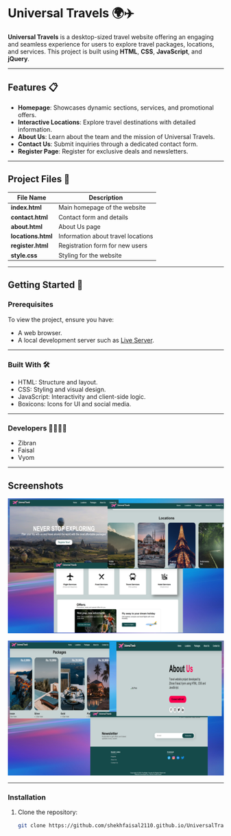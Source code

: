 
# Universal Travels 🌍✈️

**Universal Travels** is a desktop-sized travel website offering an engaging and seamless experience for users to explore travel packages, locations, and services. This project is built using **HTML**, **CSS**, **JavaScript**, and **jQuery**.

---

## Features 📋

- **Homepage**: Showcases dynamic sections, services, and promotional offers.
- **Interactive Locations**: Explore travel destinations with detailed information.
- **About Us**: Learn about the team and the mission of Universal Travels.
- **Contact Us**: Submit inquiries through a dedicated contact form.
- **Register Page**: Register for exclusive deals and newsletters.

---

## Project Files 📂

| File Name          | Description                           |
|--------------------|---------------------------------------|
| **index.html**     | Main homepage of the website         |
| **contact.html**   | Contact form and details             |
| **about.html**     | About Us page                        |
| **locations.html** | Information about travel locations   |
| **register.html**  | Registration form for new users      |
| **style.css**      | Styling for the website              |

---

## Getting Started 🚀

### Prerequisites

To view the project, ensure you have:
- A web browser.
- A local development server such as [Live Server](https://shekhfaisal2110.github.io/UniversalTravels/).

---

### Built With 🛠️
 - HTML: Structure and layout.
 - CSS: Styling and visual design.
 - JavaScript: Interactivity and client-side logic.
 - Boxicons: Icons for UI and social media.

---

### Developers 👨‍💻👩‍💻
 - Zibran
 - Faisal
 - Vyom

---
## Screenshots

![App Screenshot](https://github.com/shekhfaisal2110/UniversalTravels/blob/ffeda04ce597bc38452a811fb42e8661c3460c24/screenshot/d1.png)

![App Screenshot](https://github.com/shekhfaisal2110/UniversalTravels/blob/ffeda04ce597bc38452a811fb42e8661c3460c24/screenshot/d2.png)

---
### Installation

1. Clone the repository:
   ```bash
   git clone https://github.com/shekhfaisal2110.github.io/UniversalTravels.git
